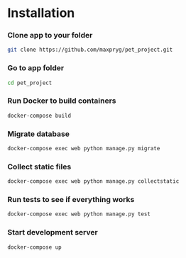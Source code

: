 # Installation

### Clone app to your folder
```bash
git clone https://github.com/maxpryg/pet_project.git
```
### Go to app folder
```bash
cd pet_project
```
### Run Docker to build containers
```bash
docker-compose build
```
### Migrate database
```bash
docker-compose exec web python manage.py migrate
```
### Collect static files
```bash
docker-compose exec web python manage.py collectstatic
```
### Run tests to see if everything works
```bash
docker-compose exec web python manage.py test
```
### Start development server
```bash
docker-compose up
```
